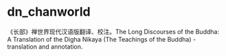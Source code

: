 # dn_chanworld
《长部》禅世界现代汉语版翻译、校注。The Long Discourses of the Buddha: A Translation of the Digha Nikaya (The Teachings of the Buddha)  - translation and annotation.
